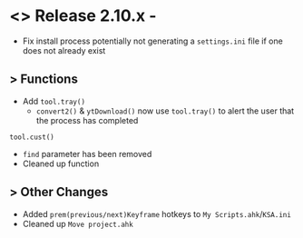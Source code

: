 # <> Release 2.10.x - 
- Fix install process potentially not generating a `settings.ini` file if one does not already exist

## > Functions
- Add `tool.tray()`
    - `convert2()` & `ytDownload()` now use `tool.tray()` to alert the user that the process has completed

`tool.cust()`
- `find` parameter has been removed
- Cleaned up function

## > Other Changes
- Added `prem(previous/next)Keyframe` hotkeys to `My Scripts.ahk`/`KSA.ini`
- Cleaned up `Move project.ahk`
